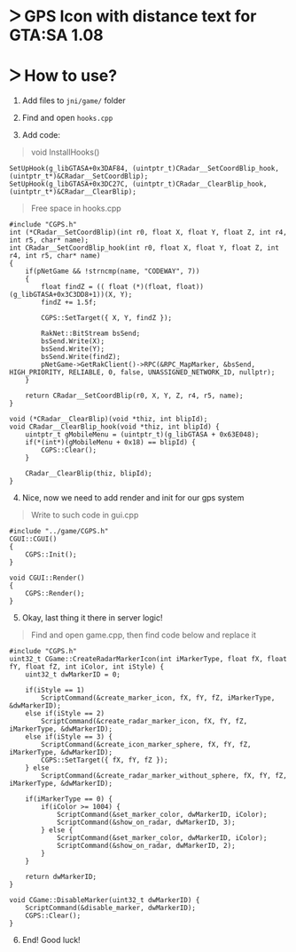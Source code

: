 # ᐳ GPS Icon with distance text for GTA:SA 1.08

# ᐳ How to use?
1) Add files to `jni/game/` folder

2) Find and open `hooks.cpp`

3) Add code:
> void InstallHooks()
```
SetUpHook(g_libGTASA+0x3DAF84, (uintptr_t)CRadar__SetCoordBlip_hook, (uintptr_t*)&CRadar__SetCoordBlip);
SetUpHook(g_libGTASA+0x3DC27C, (uintptr_t)CRadar__ClearBlip_hook, (uintptr_t*)&CRadar__ClearBlip);
```
> Free space in hooks.cpp
```
#include "CGPS.h"
int (*CRadar__SetCoordBlip)(int r0, float X, float Y, float Z, int r4, int r5, char* name);
int CRadar__SetCoordBlip_hook(int r0, float X, float Y, float Z, int r4, int r5, char* name)
{
	if(pNetGame && !strncmp(name, "CODEWAY", 7))
	{
		float findZ = (( float (*)(float, float))(g_libGTASA+0x3C3DD8+1))(X, Y);
		findZ += 1.5f;

        CGPS::SetTarget({ X, Y, findZ });

		RakNet::BitStream bsSend;
		bsSend.Write(X);
		bsSend.Write(Y);
		bsSend.Write(findZ);
		pNetGame->GetRakClient()->RPC(&RPC_MapMarker, &bsSend, HIGH_PRIORITY, RELIABLE, 0, false, UNASSIGNED_NETWORK_ID, nullptr);
	}

	return CRadar__SetCoordBlip(r0, X, Y, Z, r4, r5, name);
}

void (*CRadar__ClearBlip)(void *thiz, int blipId);
void CRadar__ClearBlip_hook(void *thiz, int blipId) {
    uintptr_t gMobileMenu = (uintptr_t)(g_libGTASA + 0x63E048);
    if(*(int*)(gMobileMenu + 0x18) == blipId) {
        CGPS::Clear();
    }

    CRadar__ClearBlip(thiz, blipId);
}
```

4) Nice, now we need to add render and init for our gps system
> Write to such code in gui.cpp
```
#include "../game/CGPS.h"
CGUI::CGUI()
{
    CGPS::Init();
}

void CGUI::Render()
{
    CGPS::Render();
}
```

5) Okay, last thing it there in server logic!
> Find and open game.cpp, then find code below and replace it
```
#include "CGPS.h"
uint32_t CGame::CreateRadarMarkerIcon(int iMarkerType, float fX, float fY, float fZ, int iColor, int iStyle) {
	uint32_t dwMarkerID = 0;

	if(iStyle == 1) 
		ScriptCommand(&create_marker_icon, fX, fY, fZ, iMarkerType, &dwMarkerID);
	else if(iStyle == 2) 
		ScriptCommand(&create_radar_marker_icon, fX, fY, fZ, iMarkerType, &dwMarkerID);
	else if(iStyle == 3) {
		ScriptCommand(&create_icon_marker_sphere, fX, fY, fZ, iMarkerType, &dwMarkerID);
        CGPS::SetTarget({ fX, fY, fZ });
	} else
		ScriptCommand(&create_radar_marker_without_sphere, fX, fY, fZ, iMarkerType, &dwMarkerID);

	if(iMarkerType == 0) {
		if(iColor >= 1004) {
			ScriptCommand(&set_marker_color, dwMarkerID, iColor);
			ScriptCommand(&show_on_radar, dwMarkerID, 3);
		} else {
			ScriptCommand(&set_marker_color, dwMarkerID, iColor);
			ScriptCommand(&show_on_radar, dwMarkerID, 2);
		}
	}

	return dwMarkerID;
}

void CGame::DisableMarker(uint32_t dwMarkerID) {
	ScriptCommand(&disable_marker, dwMarkerID);
    CGPS::Clear();
}
```

6) End! Good luck!

